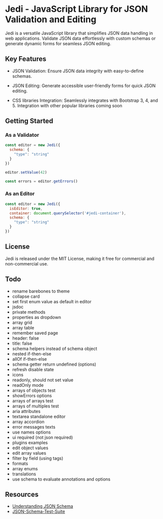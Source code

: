 # Jedi - JavaScript Library for JSON Validation and Editing

Jedi is a versatile JavaScript library that simplifies JSON data handling in web applications. Validate JSON data effortlessly with custom schemas or generate dynamic forms for seamless JSON editing. 

## Key Features

- JSON Validation: Ensure JSON data integrity with easy-to-define schemas.

- JSON Editing: Generate accessible user-friendly forms for quick JSON editing.

- CSS libraries Integration: Seamlessly integrates with Bootstrap 3, 4, and 5. Integration with other popular libraries coming soon


## Getting Started


### As a Validator

````javascript
const editor = new Jedi({
  schema: {
    "type": "string"
  }
})

editor.setValue(42)

const errors = editor.getErrors()
````

### As an Editor

````javascript
const editor = new Jedi({
  isEditor: true,
  container: document.querySelector('#jedi-container'),
  schema: {
    "type": "string"
  }
})
````

## License

Jedi is released under the MIT License, making it free for commercial and non-commercial use.

## Todo

- rename barebones to theme
- collapse card
- set first enum value as default in editor
- jsdoc
- private methods
- properties as dropdown
- array grid
- array table
- remember saved page
- header: false
- title: false
- schema helpers instead of schema object
- nested if-then-else
- allOf if-then-else
- schema getter return undefined (options)
- refresh disable state
- icons
- readonly, should not set value
- readOnly mode
- arrays of objects test
- showErrors options
- arrays of arrays test
- arrays of multiples test
- aria attributes
- textarea standalone editor
- array accordion
- error messages texts
- use names options
- ui required (not json required)
- plugins examples
- edit object values
- edit array values
- filter by field (using tags)
- formats
- array enums
- translations
- use schema to evaluate annotations and options

## Resources
* [Understanding JSON Schema](http://json-schema.org/understanding-json-schema/index.html)
* [JSON-Schema-Test-Suite](https://github.com/json-schema-org/JSON-Schema-Test-Suite)
